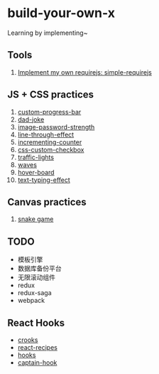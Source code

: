 # build-your-own-x
Learning by implementing~

## Tools
1. [Implement my own requirejs: simple-requirejs](https://github.com/uniquemo/simple-requirejs)

## JS + CSS practices
1. [custom-progress-bar](https://github.com/uniquemo/practices/tree/master/001_custom-progress-bar)
2. [dad-joke](https://github.com/uniquemo/practices/tree/master/002_dad-jokes)
3. [image-password-strength](https://github.com/uniquemo/practices/tree/master/003_image-password-strength)
4. [line-through-effect](https://github.com/uniquemo/practices/tree/master/004_line-through-effect)
5. [incrementing-counter](https://github.com/uniquemo/practices/tree/master/005_incrementing-counter)
6. [css-custom-checkbox](https://github.com/uniquemo/practices/tree/master/006_css-custom-checkbox)
7. [traffic-lights](https://github.com/uniquemo/practices/tree/master/007_traffic-lights)
8. [waves](https://github.com/uniquemo/practices/tree/master/008_waves)
9. [hover-board](https://github.com/uniquemo/practices/tree/master/009_hover-board)
10. [text-typing-effect](https://github.com/uniquemo/practices/tree/master/010_text-typing-effect)

## Canvas practices
1. [snake game](https://github.com/uniquemo/practices/tree/master/011_snake-game)

## TODO
- 模板引擎
- 数据库备份平台
- 无限滚动组件
- redux
- redux-saga
- webpack

## React Hooks
- [crooks](https://github.com/chrisjpatty/crooks)
- [react-recipes](https://github.com/craig1123/react-recipes)
- [hooks](https://github.com/alibaba/hooks)
- [captain-hook](https://github.com/stevenpersia/captain-hook)
